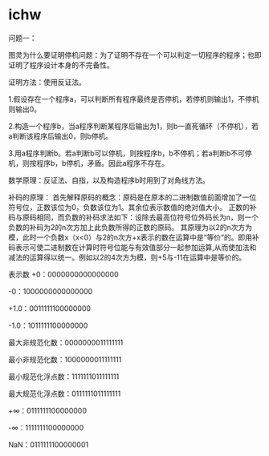 # ichw
问题一：

图灵为什么要证明停机问题：为了证明不存在一个可以判定一切程序的程序；也即证明了程序设计本身的不完备性。

证明方法：使用反证法。

1.假设存在一个程序a，可以判断所有程序最终是否停机，若停机则输出1，不停机则输出0。

2.构造一个程序b，当a程序判断某程序后输出为1，则b一直死循环（不停机），若a判断该程序后输出0，则b停机。

3.用a程序判断b。若a判断b可以停机，则按程序b，b不停机；若a判断b不可停机，则按程序b，b停机，矛盾。因此a程序不存在。

数学原理：反证法、自指，以及构造程序b时用到了对角线方法。

补码的原理：
首先解释原码的概念：原码是在原本的二进制数值前面增加了一位符号位，正数该位为0，负数该位为1。其余位表示数值的绝对值大小。
正数的补码与原码相同，而负数的补码求法如下：设除去最高位符号位外码长为n，则一个负数的补码为2的n次方加上此负数所得的正数的原码。
其原理为以2的n次方为模，此时一个负数x（x<0）与2的n次方+x表示的数在运算中是“等价”的。即用补码表示可使二进制数在计算时符号位能与有效值部分一起参加运算,从而使加法和减法的运算得以统一。例如以2的4次方为模，则+5与-11在运算中是等价的。

表示数
+0：0000000000000000

-0：1000000000000000

+1.0：0011111100000000

-1.0：1011111100000000

最大非规范化数：0000000011111111

最小非规范化数：1000000011111111

最小规范化浮点数：1111111011111111

最大规范化浮点数：0111111011111111

+∞：0111111100000000

-∞：1111111100000000

NaN：0111111100000001



